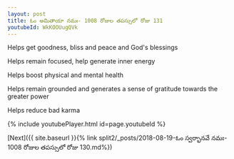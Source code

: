 ```yaml
---
layout: post
title: ఓం అమితాయా నమః- 1008 రోజుల తపస్సులో రోజు 131
youtubeId: WkKOOUugQVk
---
```

 
 
Helps get goodness, bliss and peace and God's blessings
 
Helps remain focused, help generate inner energy 
 
Helps boost physical and mental health 
 
Helps remain grounded and generates a sense of gratitude towards the greater power 
 
Helps reduce bad karma
 
 
 
 


{% include youtubePlayer.html id=page.youtubeId %}
 
[Next]({{ site.baseurl }}{% link  split2/_posts/2018-08-19-ఓం స్వర్భానవే నమః- 1008 రోజుల తపస్సులో రోజు 130.md%})
 
